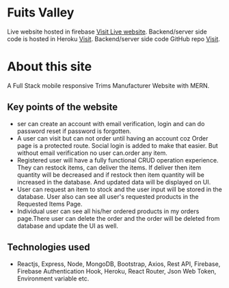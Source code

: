 # Fuits Valley

Live website hosted in firebase [Visit Live website](https://fruits-warehouse-f1061.web.app/).
Backend/server side code is hosted in Heroku [Visit](https://fruits-warehouse.herokuapp.com/).
Backend/server side code GitHub repo [Visit](https://github.com/Zahid-BM/fruits-valley-backend).

# About this site

A Full Stack mobile responsive Trims Manufacturer Website with MERN.

## Key points of the website

* ser can create an account with email verification, login  and can do password reset if password is forgotten.
* A user can visit but can not order until having an account coz Order page is a protected route. Social login is added to make that easier. But without email verification no user can.order any item.
* Registered user will have a fully functional CRUD operation experience. They can restock items, can deliver the items. If deliver then item quantity will be decreased and if restock then item quantity will be increased in the database. And updated data will be displayed on UI.
* User can request an item to stock and the user input will be stored in the database. User also can see all user's requested products in the Requested Items Page.
* Individual user can see all his/her ordered products in my orders page.There user can delete the order and the order will be deleted from database and update the UI as well.
  
## Technologies used

* Reactjs, Express, Node, MongoDB, Bootstrap, Axios, Rest API, Firebase, Firebase Authentication Hook, Heroku, React Router, Json Web Token, Environment variable etc.
